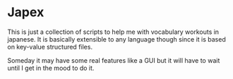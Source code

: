 # Japex

This is just a collection of scripts to help me with vocabulary workouts in japanese.
It is basically extensible to any language though since it is based on key-value structured files.

Someday it may have some real features like a GUI but it will have to wait until I get in the mood to do it.
